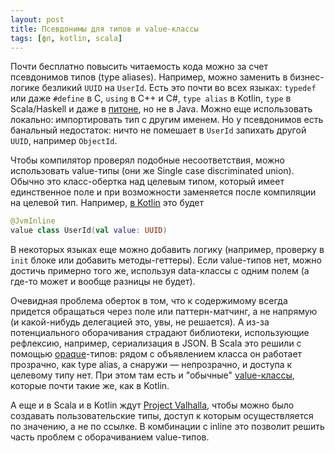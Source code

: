 ```yaml
---
layout: post
title: Псевдонимы для типов и value-классы
tags: [фп, kotlin, scala]
---
```

Почти бесплатно повысить читаемость кода можно за счет псевдонимов типов (type aliases). Например, можно заменить в бизнес-логике безликий `UUID` на `UserId`. Есть это почти во всех языках: `typedef` или даже `#define` в С, `using` в C++ и C#, `type alias` в Kotlin, `type` в Scala/Haskell и даже в [питоне](https://stackoverflow.com/questions/33045222/how-do-you-alias-a-type-in-python), но не в Java. Можно еще использовать локально: импортировать тип с другим именем. Но у псевдонимов есть банальный недостаток: ничто не помешает в `UserId` запихать другой `UUID`, например `ObjectId`. 

Чтобы компилятор проверял подобные несоответствия, можно использовать value-типы (они же Single case discriminated union). Обычно это класс-обертка над целевым типом, который имеет единственное поле и при возможности заменяется после компиляции на целевой тип. Например, [в Kotlin](https://kotlinlang.org/docs/inline-classes.html) это будет
```kotlin
@JvmInline
value class UserId(val value: UUID)
```
В некоторых языках еще можно добавить логику (например, проверку в `init` блоке или добавить методы-геттеры). Если value-типов нет, можно достичь примерно того же, используя data-классы с одним полем (а где-то может и вообще разницы не будет). 

Очевидная проблема оберток в том, что к содержимому всегда придется обращаться через поле или паттерн-матчинг, а не напрямую (и какой-нибудь делегацией это, увы, не решается). А из-за потенциального оборачивания страдают библиотеки, использующие рефлексию, например, сериализация в JSON. В Scala это решили с помощью [opaque](https://docs.scala-lang.org/scala3/book/types-opaque-types.html)-типов: рядом с объявлением класса он работает прозрачно, как type alias, а снаружи — непрозрачно, и доступа к целевому типу нет. При этом там есть и "обычные" [value-классы](https://docs.scala-lang.org/overviews/core/value-classes.html), которые почти такие же, как в Kotlin.

А еще и в Scala и в Kotlin ждут [Project Valhalla](https://en.wikipedia.org/wiki/Project_Valhalla_(Java_language)), чтобы можно было создавать пользовательские типы, доступ к которым осуществляется по значению, а не по ссылке. В комбинации с inline это позволит решить часть проблем с оборачиванием value-типов.

